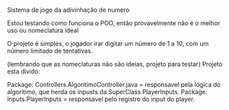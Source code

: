 Sistema de jogo da adivinhação de numero

Estou testando como funciona o POO, então provavelmente não é o melhor uso ou nomeclatura ideal

O projeto é simples, o jogador irar digitar um número de 1 a 10, com um número limitado de tentativas.

(lembrando que as nomeclaturas não são ideias, projeto para testar)
Projeto esta divido:

Package: Controllers.AlgoritimoController.java = responsavel pela lógica do algoritimo, que herda os inpusts da
SuperClass PlayerInputs.
Package: Inputs.PlayerInputs = responsavel pelo registro do input do player.




